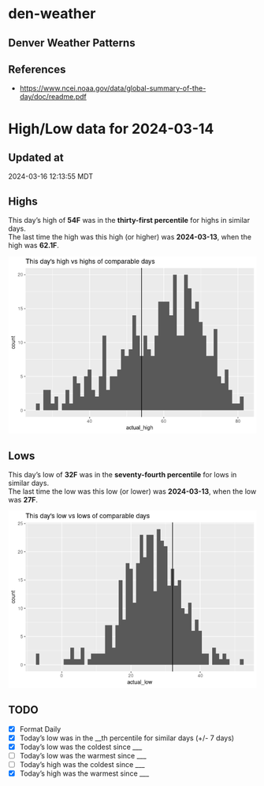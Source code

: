 # den-weather


## Denver Weather Patterns

## References

- <https://www.ncei.noaa.gov/data/global-summary-of-the-day/doc/readme.pdf>

# High/Low data for 2024-03-14

## Updated at

2024-03-16 12:13:55 MDT

## Highs

This day’s high of **54F** was in the **thirty-first percentile** for
highs in similar days.  
The last time the high was this high (or higher) was **2024-03-13**,
when the high was **62.1F**.

![](readme_files/figure-commonmark/unnamed-chunk-4-1.png)

## Lows

This day’s low of **32F** was in the **seventy-fourth percentile** for
lows in similar days.  
The last time the low was this low (or lower) was **2024-03-13**, when
the low was **27F**.

![](readme_files/figure-commonmark/unnamed-chunk-6-1.png)

## TODO

- [x] Format Daily
- [x] Today’s low was in the \_\_th percentile for similar days (+/- 7
  days)
- [x] Today’s low was the coldest since \_\_\_
- [ ] Today’s low was the warmest since \_\_\_
- [ ] Today’s high was the coldest since \_\_\_
- [x] Today’s high was the warmest since \_\_\_
